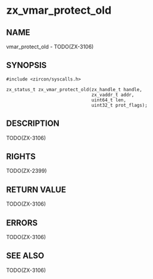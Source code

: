 # zx_vmar_protect_old

## NAME

<!-- Updated by update-docs-from-abigen, do not edit. -->

vmar_protect_old - TODO(ZX-3106)

## SYNOPSIS

<!-- Updated by update-docs-from-abigen, do not edit. -->

```
#include <zircon/syscalls.h>

zx_status_t zx_vmar_protect_old(zx_handle_t handle,
                                zx_vaddr_t addr,
                                uint64_t len,
                                uint32_t prot_flags);
```

## DESCRIPTION

TODO(ZX-3106)

## RIGHTS

<!-- Updated by update-docs-from-abigen, do not edit. -->

TODO(ZX-2399)

## RETURN VALUE

TODO(ZX-3106)

## ERRORS

TODO(ZX-3106)

## SEE ALSO


TODO(ZX-3106)
